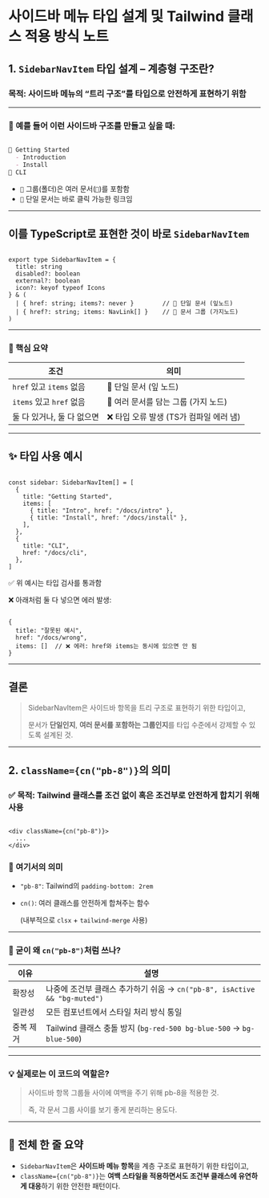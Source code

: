 사이드바 메뉴 타입 설계 및 Tailwind 클래스 적용 방식 노트
===

## 1. `SidebarNavItem` 타입 설계 – 계층형 구조란?

### 목적: **사이드바 메뉴의 “트리 구조”를 타입으로 안전하게 표현하기 위함**

---

### 📂 예를 들어 이런 사이드바 구조를 만들고 싶을 때:

```markdown

📂 Getting Started
  - Introduction
  - Install
📄 CLI

```

- `📂` 그룹(폴더)은 여러 문서(`📄`)를 포함함
- `📄` 단일 문서는 바로 클릭 가능한 링크임

---

## 이를 TypeScript로 표현한 것이 바로 `SidebarNavItem`

```tsx

export type SidebarNavItem = {
  title: string
  disabled?: boolean
  external?: boolean
  icon?: keyof typeof Icons
} & (
  | { href: string; items?: never }        // 📄 단일 문서 (잎노드)
  | { href?: string; items: NavLink[] }    // 📂 문서 그룹 (가지노드)
)

```

---

### 📌 핵심 요약

| 조건 | 의미 |
| --- | --- |
| `href` 있고 `items` 없음 | 📄 단일 문서 (잎 노드) |
| `items` 있고 `href` 없음 | 📂 여러 문서를 담는 그룹 (가지 노드) |
| 둘 다 있거나, 둘 다 없으면 | ❌ 타입 오류 발생 (TS가 컴파일 에러 냄) |

---

## ✨ 타입 사용 예시

```tsx

const sidebar: SidebarNavItem[] = [
  {
    title: "Getting Started",
    items: [
      { title: "Intro", href: "/docs/intro" },
      { title: "Install", href: "/docs/install" },
    ],
  },
  {
    title: "CLI",
    href: "/docs/cli",
  },
]

```

✅ 위 예시는 타입 검사를 통과함

❌ 아래처럼 둘 다 넣으면 에러 발생:

```tsx

{
  title: "잘못된 예시",
  href: "/docs/wrong",
  items: []  // ❌ 에러: href와 items는 동시에 있으면 안 됨
}

```

---

## 결론

> SidebarNavItem은 사이드바 항목을 트리 구조로 표현하기 위한 타입이고,
> 
> 
> 문서가 **단일인지**, **여러 문서를 포함하는 그룹인지**를 타입 수준에서 강제할 수 있도록 설계된 것.
> 

---

## 2. `className={cn("pb-8")}`의 의미

### ✅ 목적: Tailwind 클래스를 조건 없이 혹은 조건부로 **안전하게 합치기 위해** 사용

```tsx

<div className={cn("pb-8")}>
  ...
</div>

```

### 📌 여기서의 의미

- `"pb-8"`: Tailwind의 `padding-bottom: 2rem`
- `cn()`: 여러 클래스를 안전하게 합쳐주는 함수
    
    (내부적으로 `clsx` + `tailwind-merge` 사용)
    

---

### 🤔 굳이 왜 `cn("pb-8")`처럼 쓰나?

| 이유 | 설명 |
| --- | --- |
| 확장성 | 나중에 조건부 클래스 추가하기 쉬움 → `cn("pb-8", isActive && "bg-muted")` |
| 일관성 | 모든 컴포넌트에서 스타일 처리 방식 통일 |
| 중복 제거 | Tailwind 클래스 충돌 방지 (`bg-red-500 bg-blue-500` → `bg-blue-500`) |

---

### 💡 실제로는 이 코드의 역할은?

> 사이드바 항목 그룹들 사이에 여백을 주기 위해 pb-8을 적용한 것.
> 
> 
> 즉, 각 문서 그룹 사이를 보기 좋게 분리하는 용도다.
> 

---

## 🧠 전체 한 줄 요약

- `SidebarNavItem`은 **사이드바 메뉴 항목**을 계층 구조로 표현하기 위한 타입이고,
- `className={cn("pb-8")}`는 **여백 스타일을 적용하면서도 조건부 클래스에 유연하게 대응**하기 위한 안전한 패턴이다.